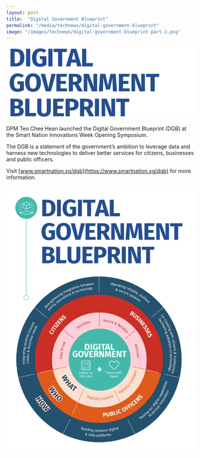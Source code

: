 ```yaml
---
layout: post
title:  "Digital Government Blueprint"
permalink: "/media/technews/digital-government-blueprint"
image: "/images/technews/digital-government-blueprint-part-1.png"
---
```


![digital government blueprint](/images/technews/digital-government-blueprint-part-1.png)

DPM Teo Chee Hean launched the Digital Government Blueprint (DGB) at the Smart Nation Innovations Week Opening Symposium.

The DGB is a statement of the government’s ambition to leverage data and harness new technologies to deliver better services for citizens, businesses and public officers. 

Visit [www.smartnation.sg/dgb](https://www.smartnation.sg/dgb) for more information.

![digital government blueprint](/images/technews/digital-government-blueprint-part-2.png)
